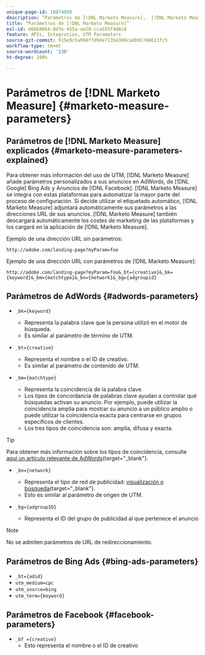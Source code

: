 ```yaml
---
unique-page-id: 18874608
description: “Parámetros de [!DNL Marketo Measure],  [!DNL Marketo Measure]”
title: “Parámetros de [!DNL Marketo Measure]”
exl-id: d66b9864-0d7e-455a-ae20-cca555f4d8c8
feature: APIs, Integration, UTM Parameters
source-git-commit: 915e9c5a968ffd9de713b4308cadb91768613fc5
workflow-type: tm+mt
source-wordcount: '230'
ht-degree: 100%

---
```


# Parámetros de [!DNL Marketo Measure] {#marketo-measure-parameters}

## Parámetros de [!DNL Marketo Measure] explicados {#marketo-measure-parameters-explained}

Para obtener más información del uso de UTM, [!DNL Marketo Measure] añade parámetros personalizados a sus anuncios en AdWords, de [!DNL Google] Bing Ads y Anuncios de [!DNL Facebook]. [!DNL Marketo Measure] se integra con estas plataformas para automatizar la mayor parte del proceso de configuración. Si decide utilizar el etiquetado automático, [!DNL Marketo Measure] adjuntará automáticamente sus parámetros a las direcciones URL de sus anuncios. [!DNL Marketo Measure] también descargará automáticamente los costes de marketing de las plataformas y los cargará en la aplicación de [!DNL Marketo Measure].

Ejemplo de una dirección URL sin parámetros:

`http://adobe.com/landing-page?myParam=foo`

Ejemplo de una dirección URL con parámetros de [!DNL Marketo Measure]:

`http://adobe.com/landing-page?myParam=foo&_bt={creative}&_bk={keyword}&_bm={matchtype}&_bn={network}&_bg={adgroupid}`

## Parámetros de AdWords {#adwords-parameters}

* `_bk={keyword}`
   * Representa la palabra clave que la persona utilizó en el motor de búsqueda.
   * Es similar al parámetro de término de UTM. 

* `_bt={creative}`
   * Representa el nombre o el ID de creativo.
   * Es similar al parámetro de contenido de UTM.

* `_bm={matchtype}`
   * Representa la coincidencia de la palabra clave.
   * Los tipos de concordancia de palabras clave ayudan a controlar qué búsquedas activan su anuncio. Por ejemplo, puede utilizar la coincidencia amplia para mostrar su anuncio a un público amplio o puede utilizar la coincidencia exacta para centrarse en grupos específicos de clientes.
   * Los tres tipos de coincidencia son: amplia, difusa y exacta.

>[!TIP]
>
>Para obtener más información sobre los tipos de coincidencia, consulte [aquí un artículo relevante de AdWords](https://support.google.com/adwords/answer/2497836?hl=es){target="_blank"}.

* `_bn={network}`
   * Representa el tipo de red de publicidad: [visualización o búsqueda](https://support.google.com/adwords/answer/1752334?hl=es){target="_blank"}.
   * Esto es similar al parámetro de origen de UTM.

* `_bg={adgroupID}`
   * Representa el ID del grupo de publicidad al que pertenece el anuncio

>[!NOTE]
>
>No se admiten parámetros de URL de redireccionamiento.

## Parámetros de Bing Ads {#bing-ads-parameters}

* `_bt={adid}`
* `utm_medium=cpc`
* `utm_source=bing`
* `utm_term={keyword}`

## Parámetros de Facebook {#facebook-parameters}

* `_bf ={creative}`
   * Esto representa el nombre o el ID de creativo
